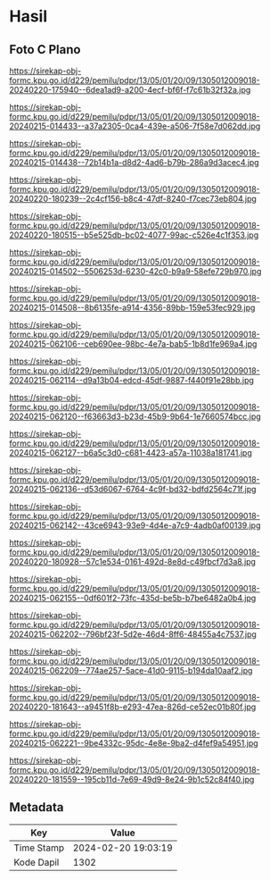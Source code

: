 # Hasil

## Foto C Plano

https://sirekap-obj-formc.kpu.go.id/d229/pemilu/pdpr/13/05/01/20/09/1305012009018-20240220-175940--6dea1ad9-a200-4ecf-bf6f-f7c61b32f32a.jpg

https://sirekap-obj-formc.kpu.go.id/d229/pemilu/pdpr/13/05/01/20/09/1305012009018-20240215-014433--a37a2305-0ca4-439e-a506-7f58e7d062dd.jpg

https://sirekap-obj-formc.kpu.go.id/d229/pemilu/pdpr/13/05/01/20/09/1305012009018-20240215-014438--72b14b1a-d8d2-4ad6-b79b-286a9d3acec4.jpg

https://sirekap-obj-formc.kpu.go.id/d229/pemilu/pdpr/13/05/01/20/09/1305012009018-20240220-180239--2c4cf156-b8c4-47df-8240-f7cec73eb804.jpg

https://sirekap-obj-formc.kpu.go.id/d229/pemilu/pdpr/13/05/01/20/09/1305012009018-20240220-180515--b5e525db-bc02-4077-99ac-c526e4c1f353.jpg

https://sirekap-obj-formc.kpu.go.id/d229/pemilu/pdpr/13/05/01/20/09/1305012009018-20240215-014502--5506253d-6230-42c0-b9a9-58efe729b970.jpg

https://sirekap-obj-formc.kpu.go.id/d229/pemilu/pdpr/13/05/01/20/09/1305012009018-20240215-014508--8b6135fe-a914-4356-89bb-159e53fec929.jpg

https://sirekap-obj-formc.kpu.go.id/d229/pemilu/pdpr/13/05/01/20/09/1305012009018-20240215-062106--ceb690ee-98bc-4e7a-bab5-1b8d1fe969a4.jpg

https://sirekap-obj-formc.kpu.go.id/d229/pemilu/pdpr/13/05/01/20/09/1305012009018-20240215-062114--d9a13b04-edcd-45df-9887-f440f91e28bb.jpg

https://sirekap-obj-formc.kpu.go.id/d229/pemilu/pdpr/13/05/01/20/09/1305012009018-20240215-062120--f63663d3-b23d-45b9-9b64-1e7660574bcc.jpg

https://sirekap-obj-formc.kpu.go.id/d229/pemilu/pdpr/13/05/01/20/09/1305012009018-20240215-062127--b6a5c3d0-c681-4423-a57a-11038a181741.jpg

https://sirekap-obj-formc.kpu.go.id/d229/pemilu/pdpr/13/05/01/20/09/1305012009018-20240215-062136--d53d6067-6764-4c9f-bd32-bdfd2564c71f.jpg

https://sirekap-obj-formc.kpu.go.id/d229/pemilu/pdpr/13/05/01/20/09/1305012009018-20240215-062142--43ce6943-93e9-4d4e-a7c9-4adb0af00139.jpg

https://sirekap-obj-formc.kpu.go.id/d229/pemilu/pdpr/13/05/01/20/09/1305012009018-20240220-180928--57c1e534-0161-492d-8e8d-c49fbcf7d3a8.jpg

https://sirekap-obj-formc.kpu.go.id/d229/pemilu/pdpr/13/05/01/20/09/1305012009018-20240215-062155--0df601f2-73fc-435d-be5b-b7be6482a0b4.jpg

https://sirekap-obj-formc.kpu.go.id/d229/pemilu/pdpr/13/05/01/20/09/1305012009018-20240215-062202--796bf23f-5d2e-46d4-8ff6-48455a4c7537.jpg

https://sirekap-obj-formc.kpu.go.id/d229/pemilu/pdpr/13/05/01/20/09/1305012009018-20240215-062209--774ae257-5ace-41d0-9115-b194da10aaf2.jpg

https://sirekap-obj-formc.kpu.go.id/d229/pemilu/pdpr/13/05/01/20/09/1305012009018-20240220-181643--a9451f8b-e293-47ea-826d-ce52ec01b80f.jpg

https://sirekap-obj-formc.kpu.go.id/d229/pemilu/pdpr/13/05/01/20/09/1305012009018-20240215-062221--9be4332c-95dc-4e8e-9ba2-d4fef9a54951.jpg

https://sirekap-obj-formc.kpu.go.id/d229/pemilu/pdpr/13/05/01/20/09/1305012009018-20240220-181559--195cb11d-7e69-49d9-8e24-9b1c52c84f40.jpg


## Metadata

| Key        | Value               |
| ---------- | ------------------- |
| Time Stamp | 2024-02-20 19:03:19 |
| Kode Dapil | 1302                |



